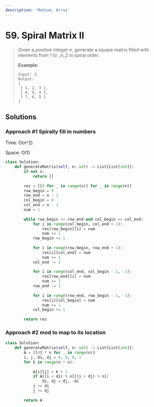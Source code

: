 ```yaml
---
description: 'Medium, Array'
---
```


# 59. Spiral Matrix II

> Given a positive integer _n_, generate a square matrix filled with elements from 1 to _n_2 in spiral order.
>
> **Example:**
>
> ```text
> Input: 3
> Output:
> [
>  [ 1, 2, 3 ],
>  [ 8, 9, 4 ],
>  [ 7, 6, 5 ]
> ]
> ```

## Solutions

### Approach \#1 Spirally fill in numbers

Time: O\(n^2\)

Space: O\(1\)

```python
class Solution:
    def generateMatrix(self, n: int) -> List[List[int]]:
        if not n:
            return []
        
        res = [[0 for _ in range(n)] for _ in range(n)]
        row_begin = 0
        row_end = n - 1
        col_begin = 0
        col_end = n - 1
        num = 1
        
        while row_begin <= row_end and col_begin <= col_end:
            for i in range(col_begin, col_end + 1):
                res[row_begin][i] = num
                num += 1
            row_begin += 1
            
            for i in range(row_begin, row_end + 1):
                res[i][col_end] = num
                num += 1
            col_end -= 1
            
            for i in range(col_end, col_begin - 1, -1):
                res[row_end][i] = num
                num += 1
            row_end -= 1
            
            for i in range(row_end, row_begin - 1, -1):
                res[i][col_begin] = num
                num += 1
            col_begin += 1
            
        return res
```

### Approach \#2 mod to map to its location

```python
class Solution:
    def generateMatrix(self, n: int) -> List[List[int]]:
        A = [[0] * n for _ in range(n)]
        i, j, di, dj = 0, 0, 0, 1
        for k in range(n * n):
            
            A[i][j] = k + 1
            if A[(i + di) % n][(j + dj) % n]:
                di, dj = dj, -di
            i += di
            j += dj
            
        return A
```


